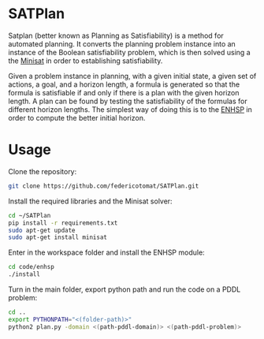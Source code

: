 # SATPlan

Satplan (better known as Planning as Satisfiability) is a method for automated planning. It converts the planning problem instance into an instance of the Boolean satisfiability problem, which is then solved using a the [Minisat](http://minisat.se/) in order to establishing satisfiability.

Given a problem instance in planning, with a given initial state, a given set of actions, a goal, and a horizon length, a formula is generated so that the formula is satisfiable if and only if there is a plan with the given horizon length. A plan can be found by testing the satisfiability of the formulas for different horizon lengths. The simplest way of doing this is to the [ENHSP](https://bitbucket.org/enricode/the-enhsp-planner/src/master/) in order to compute the better initial horizon.

# Usage
Clone the repository:
```bash
git clone https://github.com/federicotomat/SATPlan.git
```
Install the required libraries and the Minisat solver:
```bash
cd ~/SATPlan
pip install -r requirements.txt
sudo apt-get update
sudo apt-get install minisat
```
Enter in the workspace folder and install the ENHSP module:
```bash
cd code/enhsp
./install
```
Turn in the main folder, export python path and run the code on a PDDL problem:
```bash
cd ..
export PYTHONPATH="<(folder-path)>"
python2 plan.py -domain <(path-pddl-domain)> <(path-pddl-problem)>
```
